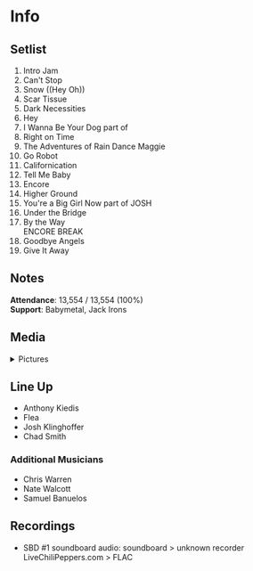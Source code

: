 # Info

## Setlist

1. Intro Jam
2. Can't Stop
3. Snow ((Hey Oh))
4. Scar Tissue
5. Dark Necessities
6. Hey
7. I Wanna Be Your Dog part of
8. Right on Time
9. The Adventures of Rain Dance Maggie
10. Go Robot
11. Californication
12. Tell Me Baby
13. Encore
14. Higher Ground
15. You're a Big Girl Now part of JOSH
16. Under the Bridge
17. By the Way
<br> ENCORE BREAK
18. Goodbye Angels
19. Give It Away

## Notes

**Attendance**: 13,554 / 13,554 (100%)
<br>
**Support**: Babymetal, Jack Irons

## Media 

<details>
  <summary>Pictures</summary>
  <!--<img alt="Setlist" title="Setlist" src="_.jpg" height="200" />
  <img alt="Clipping" title="Clipping" src="_.jpg" height="200" />
  <img alt="Flyer" title="Flyer" src="_.jpg" height="200" />-->
</details>

## Line Up

* Anthony Kiedis
* Flea
* Josh Klinghoffer
* Chad Smith

### Additional Musicians

* Chris Warren  
* Nate Walcott  
* Samuel Banuelos

## Recordings

* SBD #1 soundboard audio: soundboard > unknown recorder LiveChiliPeppers.com > FLAC
